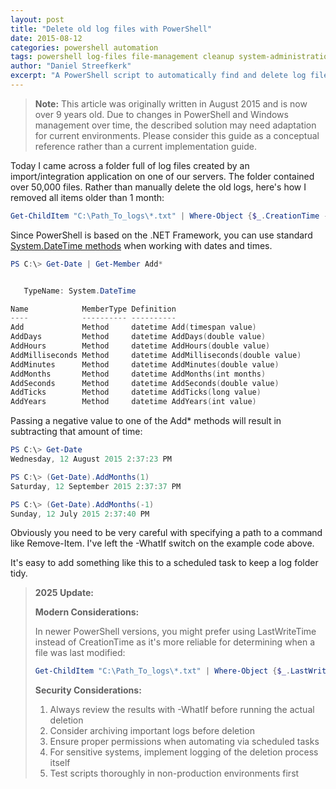 ```yaml
---
layout: post
title: "Delete old log files with PowerShell"
date: 2015-08-12
categories: powershell automation
tags: powershell log-files file-management cleanup system-administration
author: "Daniel Streefkerk"
excerpt: "A PowerShell script to automatically find and delete log files older than a specified age, helping maintain disk space and system performance."
---
```


> **Note:** This article was originally written in August 2015 and is now over 9 years old. Due to changes in PowerShell and Windows management over time, the described solution may need adaptation for current environments. Please consider this guide as a conceptual reference rather than a current implementation guide.

Today I came across a folder full of log files created by an import/integration application on one of our servers. The folder contained over 50,000 files. Rather than manually delete the old logs, here's how I removed all items older than 1 month:

```powershell
Get-ChildItem "C:\Path_To_logs\*.txt" | Where-Object {$_.CreationTime -lt (Get-Date).AddMonths(-1)} | Remove-Item -Force -Verbose -WhatIf
```

Since PowerShell is based on the .NET Framework, you can use standard [System.DateTime methods](https://learn.microsoft.com/en-us/dotnet/api/system.datetime?view=net-9.0) when working with dates and times.

```powershell
PS C:\> Get-Date | Get-Member Add*


   TypeName: System.DateTime

Name            MemberType Definition
----            ---------- ----------
Add             Method     datetime Add(timespan value)
AddDays         Method     datetime AddDays(double value)
AddHours        Method     datetime AddHours(double value)
AddMilliseconds Method     datetime AddMilliseconds(double value)
AddMinutes      Method     datetime AddMinutes(double value)
AddMonths       Method     datetime AddMonths(int months)
AddSeconds      Method     datetime AddSeconds(double value)
AddTicks        Method     datetime AddTicks(long value)
AddYears        Method     datetime AddYears(int value)
```

Passing a negative value to one of the Add* methods will result in subtracting that amount of time:

```powershell
PS C:\> Get-Date
Wednesday, 12 August 2015 2:37:23 PM

PS C:\> (Get-Date).AddMonths(1)
Saturday, 12 September 2015 2:37:37 PM

PS C:\> (Get-Date).AddMonths(-1)
Sunday, 12 July 2015 2:37:40 PM
```

Obviously you need to be very careful with specifying a path to a command like Remove-Item. I've left the -WhatIf switch on the example code above.

It's easy to add something like this to a scheduled task to keep a log folder tidy.

> **2025 Update:**
> 
> **Modern Considerations:**
> 
> In newer PowerShell versions, you might prefer using LastWriteTime instead of CreationTime as it's more reliable for determining when a file was last modified:
> 
> ```powershell
> Get-ChildItem "C:\Path_To_logs\*.txt" | Where-Object {$_.LastWriteTime -lt (Get-Date).AddMonths(-1)} | Remove-Item -Force -Verbose -WhatIf
> ```
> 
> **Security Considerations:**
> 
> 1. Always review the results with -WhatIf before running the actual deletion
> 2. Consider archiving important logs before deletion
> 3. Ensure proper permissions when automating via scheduled tasks
> 4. For sensitive systems, implement logging of the deletion process itself
> 5. Test scripts thoroughly in non-production environments first